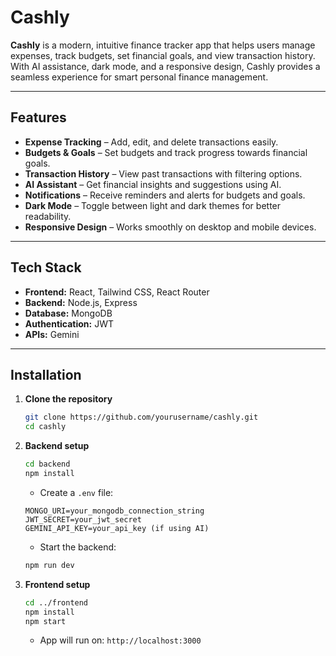 # Cashly

**Cashly** is a modern, intuitive finance tracker app that helps users manage expenses, track budgets, set financial goals, and view transaction history. With AI assistance, dark mode, and a responsive design, Cashly provides a seamless experience for smart personal finance management.  

---

## Features

- **Expense Tracking** – Add, edit, and delete transactions easily.  
- **Budgets & Goals** – Set budgets and track progress towards financial goals.  
- **Transaction History** – View past transactions with filtering options.  
- **AI Assistant** – Get financial insights and suggestions using AI.  
- **Notifications** – Receive reminders and alerts for budgets and goals.  
- **Dark Mode** – Toggle between light and dark themes for better readability.  
- **Responsive Design** – Works smoothly on desktop and mobile devices.  

---

## Tech Stack

- **Frontend:** React, Tailwind CSS, React Router  
- **Backend:** Node.js, Express  
- **Database:** MongoDB  
- **Authentication:** JWT  
- **APIs:** Gemini

---

## Installation

1. **Clone the repository**
    ```bash
    git clone https://github.com/yourusername/cashly.git
    cd cashly
    ```

2. **Backend setup**
    ```bash
    cd backend
    npm install
    ```
    - Create a `.env` file:
    ```env
    MONGO_URI=your_mongodb_connection_string
    JWT_SECRET=your_jwt_secret
    GEMINI_API_KEY=your_api_key (if using AI)
    ```
    - Start the backend:
    ```bash
    npm run dev
    ```

3. **Frontend setup**
    ```bash
    cd ../frontend
    npm install
    npm start
    ```
    - App will run on: `http://localhost:3000`
